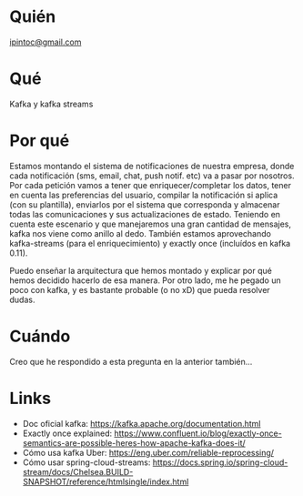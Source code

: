 # Quién
ipintoc@gmail.com

# Qué
Kafka y kafka streams

# Por qué
Estamos montando el sistema de notificaciones de nuestra empresa, donde cada notificación (sms, email, chat, push notif. etc) va a pasar por nosotros. Por cada petición vamos a tener que enriquecer/completar los datos, tener en cuenta las preferencias del usuario, compilar la notificación si aplica (con su plantilla), enviarlos por el sistema que corresponda y almacenar todas las comunicaciones y sus actualizaciones de estado.
Teniendo en cuenta este escenario y que manejaremos una gran cantidad de mensajes, kafka nos viene como anillo al dedo.
También estamos aprovechando kafka-streams (para el enriquecimiento) y exactly once (incluídos en kafka 0.11).

Puedo enseñar la arquitectura que hemos montado y explicar por qué hemos decidido hacerlo de esa manera. Por otro lado, me he pegado un poco con kafka, y es bastante probable (o no xD) que pueda resolver dudas.

# Cuándo
Creo que he respondido a esta pregunta en la anterior también... 

# Links
- Doc oficial kafka: https://kafka.apache.org/documentation.html
- Exactly once explained: https://www.confluent.io/blog/exactly-once-semantics-are-possible-heres-how-apache-kafka-does-it/
- Cómo usa kafka Uber: https://eng.uber.com/reliable-reprocessing/
- Cómo usar spring-cloud-streams: https://docs.spring.io/spring-cloud-stream/docs/Chelsea.BUILD-SNAPSHOT/reference/htmlsingle/index.html
